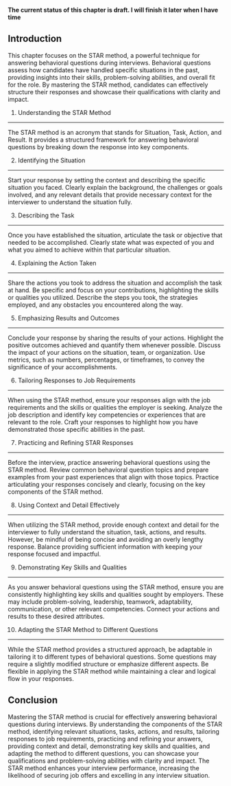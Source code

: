 **The current status of this chapter is draft. I will finish it later when I have time**

Introduction
------------

This chapter focuses on the STAR method, a powerful technique for answering behavioral questions during interviews. Behavioral questions assess how candidates have handled specific situations in the past, providing insights into their skills, problem-solving abilities, and overall fit for the role. By mastering the STAR method, candidates can effectively structure their responses and showcase their qualifications with clarity and impact.

1. Understanding the STAR Method
--------------------------------

The STAR method is an acronym that stands for Situation, Task, Action, and Result. It provides a structured framework for answering behavioral questions by breaking down the response into key components.

2. Identifying the Situation
----------------------------

Start your response by setting the context and describing the specific situation you faced. Clearly explain the background, the challenges or goals involved, and any relevant details that provide necessary context for the interviewer to understand the situation fully.

3. Describing the Task
----------------------

Once you have established the situation, articulate the task or objective that needed to be accomplished. Clearly state what was expected of you and what you aimed to achieve within that particular situation.

4. Explaining the Action Taken
------------------------------

Share the actions you took to address the situation and accomplish the task at hand. Be specific and focus on your contributions, highlighting the skills or qualities you utilized. Describe the steps you took, the strategies employed, and any obstacles you encountered along the way.

5. Emphasizing Results and Outcomes
-----------------------------------

Conclude your response by sharing the results of your actions. Highlight the positive outcomes achieved and quantify them whenever possible. Discuss the impact of your actions on the situation, team, or organization. Use metrics, such as numbers, percentages, or timeframes, to convey the significance of your accomplishments.

6. Tailoring Responses to Job Requirements
------------------------------------------

When using the STAR method, ensure your responses align with the job requirements and the skills or qualities the employer is seeking. Analyze the job description and identify key competencies or experiences that are relevant to the role. Craft your responses to highlight how you have demonstrated those specific abilities in the past.

7. Practicing and Refining STAR Responses
-----------------------------------------

Before the interview, practice answering behavioral questions using the STAR method. Review common behavioral question topics and prepare examples from your past experiences that align with those topics. Practice articulating your responses concisely and clearly, focusing on the key components of the STAR method.

8. Using Context and Detail Effectively
---------------------------------------

When utilizing the STAR method, provide enough context and detail for the interviewer to fully understand the situation, task, actions, and results. However, be mindful of being concise and avoiding an overly lengthy response. Balance providing sufficient information with keeping your response focused and impactful.

9. Demonstrating Key Skills and Qualities
-----------------------------------------

As you answer behavioral questions using the STAR method, ensure you are consistently highlighting key skills and qualities sought by employers. These may include problem-solving, leadership, teamwork, adaptability, communication, or other relevant competencies. Connect your actions and results to these desired attributes.

10. Adapting the STAR Method to Different Questions
---------------------------------------------------

While the STAR method provides a structured approach, be adaptable in tailoring it to different types of behavioral questions. Some questions may require a slightly modified structure or emphasize different aspects. Be flexible in applying the STAR method while maintaining a clear and logical flow in your responses.

Conclusion
----------

Mastering the STAR method is crucial for effectively answering behavioral questions during interviews. By understanding the components of the STAR method, identifying relevant situations, tasks, actions, and results, tailoring responses to job requirements, practicing and refining your answers, providing context and detail, demonstrating key skills and qualities, and adapting the method to different questions, you can showcase your qualifications and problem-solving abilities with clarity and impact. The STAR method enhances your interview performance, increasing the likelihood of securing job offers and excelling in any interview situation.
